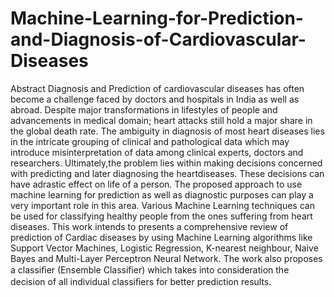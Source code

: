 # Machine-Learning-for-Prediction-and-Diagnosis-of-Cardiovascular-Diseases
Abstract
Diagnosis and Prediction of cardiovascular diseases has often become a challenge faced by doctors and hospitals in India as well as abroad. Despite major transformations in lifestyles of people and advancements in medical domain; heart attacks still hold a major share in the global death rate. The ambiguity in diagnosis of most heart diseases lies in the intricate grouping of clinical and pathological data which may introduce misinterpretation of data among clinical experts, doctors and researchers. Ultimately,the problem lies within making decisions concerned with predicting and later diagnosing the heartdiseases. These decisions can have adrastic effect on life of a person. The proposed approach to use machine learning for prediction as well as diagnostic purposes can play a very important role in this area. Various Machine Learning techniques can be used for classifying healthy people from the ones suffering from heart diseases. This work intends to presents a comprehensive review of prediction of Cardiac diseases by using Machine Learning algorithms like Support Vector Machines, Logistic Regression, K-nearest neighbour, Naive Bayes and Multi-Layer Perceptron Neural Network. The work also proposes a classiﬁer (Ensemble Classiﬁer) which takes into consideration the decision of all individual classiﬁers for better prediction results.


